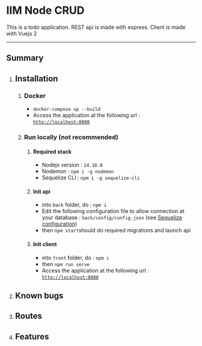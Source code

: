 # IIM Node CRUD
This is a todo application. REST api is made with express. Client is made with Vuejs 2

------------


## Summary

1. ## Installation
	1. ### Docker
		- `docker-compose up --build`
		- Access the application at the following url : [`http://localhost:8080`](http://localhost:8080 "`http://localhost:8080`")
	2. ### Run locally (not recommended)
		1. #### Required stack
			- Nodejs version : `14.18.0`
			- Nodemon : `npm i -g nodemon`
			- Sequelize CLI : `npm i -g sequelize-cli`
		2. #### Init api
			- into `back` folder, do : `npm i`
			- Edit the following configuration file to allow connection at your database : `back/config/config.json` (see [Sequelize configuration](https://sequelize.org/master/manual/migrations.html#configuration "Sequelize configuration"))
			- then `npm start`should do required migrations and launch api
		3. #### Init client
			- into `front` folder, do : `npm i`
			- then `npm run serve`
			- Access the application at the following url : [`http://localhost:8080`](http://localhost:8080 "`http://localhost:8080`")
2. ## Known bugs
3. ## Routes
4. ## Features
